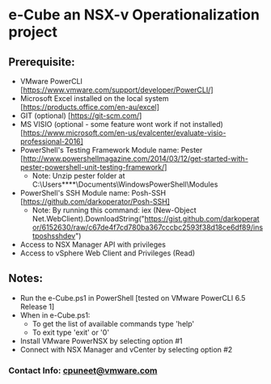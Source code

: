 # e-Cube an NSX-v Operationalization project

## Prerequisite:
* VMware PowerCLI [https://www.vmware.com/support/developer/PowerCLI/]
* Microsoft Excel installed on the local system [https://products.office.com/en-au/excel]
* GIT (optional) [https://git-scm.com/]
* MS VISIO (optional - some feature wont work if not installed) [https://www.microsoft.com/en-us/evalcenter/evaluate-visio-professional-2016]
* PowerShell's Testing Framework Module name: Pester [http://www.powershellmagazine.com/2014/03/12/get-started-with-pester-powershell-unit-testing-framework/]
    * Note: Unzip pester folder at C:\Users\****\Documents\WindowsPowerShell\Modules
* PowerShell's SSH Module name: Posh-SSH [https://github.com/darkoperator/Posh-SSH]
    * Note: By running this command: iex (New-Object Net.WebClient).DownloadString("https://gist.github.com/darkoperator/6152630/raw/c67de4f7cd780ba367cccbc2593f38d18ce6df89/instposhsshdev")
* Access to NSX Manager API with privileges
* Access to vSphere Web Client and Privileges (Read)

## Notes:
* Run the e-Cube.ps1 in PowerShell [tested on VMware PowerCLI 6.5 Release 1]
* When in e-Cube.ps1:
    * To get the list of available commands type 'help'
    * To exit type 'exit' or '0'
* Install VMware PowerNSX by selecting option #1
* Connect with NSX Manager and vCenter by selecting option #2
 
### Contact Info: cpuneet@vmware.com